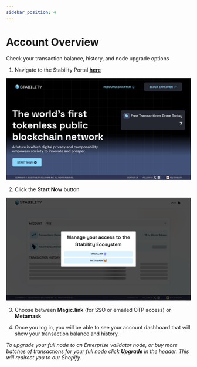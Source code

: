 ```yaml
---
sidebar_position: 4
---
```


# Account Overview
Check your transaction balance, history, and node upgrade options

1. Navigate to the Stability Portal **[here](https://account.stabilityprotocol.com)**
  
![Stability Portal](../../static/img/stability-portal.jpg)  
  
2. Click the **Start Now** button  
  
![Stability Portal Authentication](../../static/img/stability-portal-auth.jpg)  

3. Choose between **Magic.link** (for SSO or emailed OTP access) or **Metamask** 

4. Once you log in, you will be able to see your account dashboard that will show your transaction balance and history.
  
_To upgrade your full node to an Enterprise validator node, or buy more batches of transactions for your full node click **Upgrade** in the header. This will redirect you to our Shopify._
  